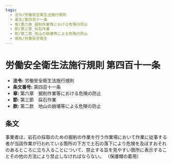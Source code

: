 ```yaml
---
tags:
  - 法令/労働安全衛生法施行規則
  - 条文/第四百十一条
  - 章/第六章_掘削作業等における危険の防止
  - 節/第三節_採石作業
  - 款/第二款_地山の崩壊等による危険の防止
  - 体系/労働安全衛生
---
```

# 労働安全衛生法施行規則 第四百十一条

- **法令:** 労働安全衛生法施行規則
- **条文番号:** 第四百十一条
- **章:** 第六章　掘削作業等における危険の防止
- **節:** 第三節　採石作業
- **款:** 第二款　地山の崩壊等による危険の防止

## 条文
事業者は、岩石の採取のための掘削の作業を行う作業場において作業に従事する者が当該作業が行われている箇所の下方で土石の落下により危険を及ぼすおそれのあるところに立ち入ることについて、禁止する旨を見やすい箇所に表示することその他の方法により禁止しなければならない。
（保護帽の着用）

